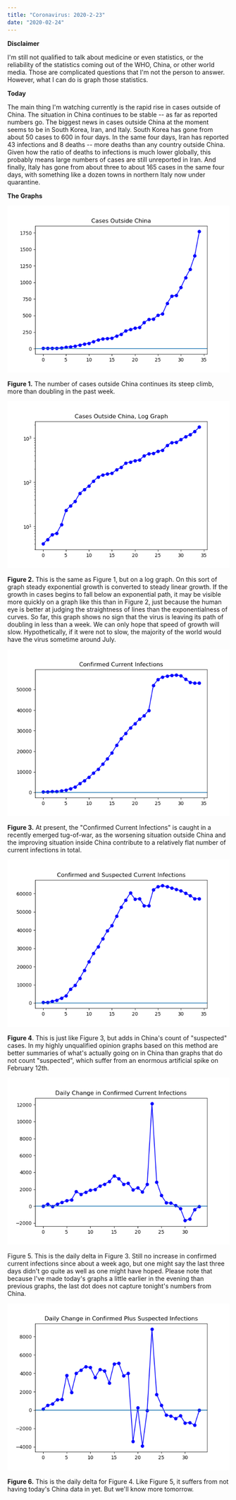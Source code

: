 ```yaml
---
title: "Coronavirus: 2020-2-23"
date: "2020-02-24"
---
```


**Disclaimer**

I'm still not qualified to talk about medicine or even statistics, or the reliability of the statistics coming out of the WHO, China, or other world media. Those are complicated questions that I'm not the person to answer. However, what I can do is graph those statistics.

**Today**

The main thing I'm watching currently is the rapid rise in cases outside of China. The situation in China continues to be stable -- as far as reported numbers go. The biggest news in cases outside China at the moment seems to be in South Korea, Iran, and Italy. South Korea has gone from about 50 cases to 600 in four days. In the same four days, Iran has reported 43 infections and 8 deaths -- more deaths than any country outside China. Given how the ratio of deaths to infections is much lower globally, this probably means large numbers of cases are still unreported in Iran. And finally, Italy has gone from about three to about 165 cases in the same four days, with something like a dozen towns in northern Italy now under quarantine.

**The Graphs**

![](../../i/0v.png)

**Figure 1.** The number of cases outside China continues its steep climb, more than doubling in the past week.

![](../../i/0w.png)

**Figure 2.** This is the same as Figure 1, but on a log graph. On this sort of graph steady exponential growth is converted to steady linear growth. If the growth in cases begins to fall below an exponential path, it may be visible more quickly on a graph like this than in Figure 2, just because the human eye is better at judging the straightness of lines than the exponentialness of curves. So far, this graph shows no sign that the virus is leaving its path of doubling in less than a week. We can only hope that speed of growth will slow. Hypothetically, if it were not to slow, the majority of the world would have the virus sometime around July.

![](../../i/0x.png)

**Figure 3.** At present, the "Confirmed Current Infections" is caught in a recently emerged tug-of-war, as the worsening situation outside China and the improving situation inside China contribute to a relatively flat number of current infections in total.

![](../../i/0y.png)

**Figure 4**. This is just like Figure 3, but adds in China's count of "suspected" cases. In my highly unqualified opinion graphs based on this method are better summaries of what's actually going on in China than graphs that do not count "suspected", which suffer from an enormous artificial spike on February 12th.

![](../../i/0z.png)

Figure 5. This is the daily delta in Figure 3. Still no increase in confirmed current infections since about a week ago, but one might say the last three days didn't go quite as well as one might have hoped. Please note that because I've made today's graphs a little earlier in the evening than previous graphs, the last dot does not capture tonight's numbers from China.

![](../../i/1a.png)

**Figure 6.** This is the daily delta for Figure 4. Like Figure 5, it suffers from not having today's China data in yet. But we'll know more tomorrow.

